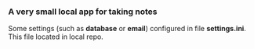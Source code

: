 ### A very small local app for taking notes 

Some settings (such as **database** or **email**) configured in file **settings.ini**. This file located in local repo. 
